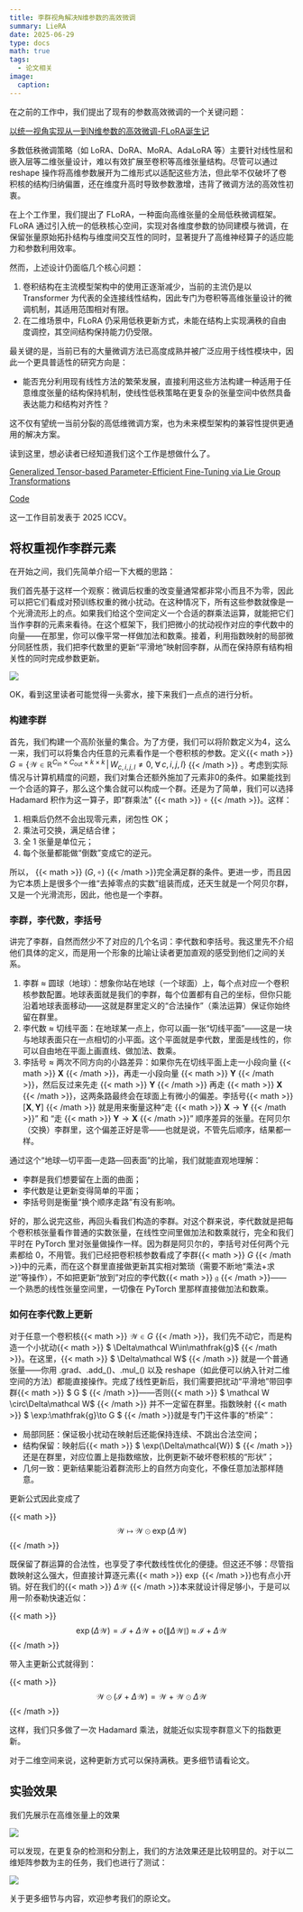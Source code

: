 ```yaml
---
title: 李群视角解决N维参数的高效微调
summary: LieRA
date: 2025-06-29
type: docs
math: true
tags:
  - 论文相关
image:
  caption: 
---
```



<!-- {{< math >}} $$ {{< /math >}} -->

在之前的工作中，我们提出了现有的参数高效微调的一个关键问题：

[以统一视角实现从一到N维参数的高效微调-FLoRA诞生记](https://zhuanlan.zhihu.com/p/705909337)

多数低秩微调策略（如 LoRA、DoRA、MoRA、AdaLoRA 等）主要针对线性层和嵌入层等二维张量设计，难以有效扩展至卷积等高维张量结构。尽管可以通过 reshape 操作将高维参数展开为二维形式以适配这些方法，但此举不仅破坏了卷积核的结构归纳偏置，还在维度升高时导致参数激增，违背了微调方法的高效性初衷。

在上个工作里，我们提出了 FLoRA，一种面向高维张量的全局低秩微调框架。FLoRA 通过引入统一的低秩核心空间，实现对各维度参数的协同建模与微调，在保留张量原始拓扑结构与维度间交互性的同时，显著提升了高维神经算子的适应能力和参数利用效率。

然而，上述设计仍面临几个核心问题：

1. 卷积结构在主流模型架构中的使用正逐渐减少，当前的主流仍是以 Transformer 为代表的全连接线性结构，因此专门为卷积等高维张量设计的微调机制，其适用范围相对有限。
2. 在二维场景中，FLoRA 仍采用低秩更新方式，未能在结构上实现满秩的自由度调控，其空间结构保持能力仍受限。

最关键的是，当前已有的大量微调方法已高度成熟并被广泛应用于线性模块中，因此一个更具普适性的研究方向是：

- 能否充分利用现有线性方法的繁荣发展，直接利用这些方法构建一种适用于任意维度张量的结构保持机制，使线性低秩策略在更复杂的张量空间中依然具备表达能力和结构对齐性？

这不仅有望统一当前分裂的高低维微调方案，也为未来模型架构的兼容性提供更通用的解决方案。

读到这里，想必读者已经知道我们这个工作是想做什么了。

[Generalized Tensor-based Parameter-Efficient Fine-Tuning via Lie Group Transformations](https://arxiv.org/abs/2504.00851)

[Code](https://github.com/Chongjie-Si/Subspace-Tuning)

这一工作目前发表于 2025 ICCV。

## 将权重视作李群元素

在开始之间，我们先简单介绍一下大概的思路：

我们首先基于这样一个观察：微调后权重的改变量通常都非常小而且不为零，因此可以把它们看成对预训练权重的微小扰动。在这种情况下，所有这些参数就像是一个光滑流形上的点。如果我们给这个空间定义一个合适的群乘法运算，就能把它们当作李群的元素来看待。在这个框架下，我们把微小的扰动视作对应的李代数中的向量——在那里，你可以像平常一样做加法和数乘。接着，利用指数映射的局部微分同胚性质，我们把李代数里的更新“平滑地”映射回李群，从而在保持原有结构相关性的同时完成参数更新。

<img src="https://pic2.zhimg.com/v2-6fe1a9ee585247f8053e50286989df15_1440w.jpg">

OK，看到这里读者可能觉得一头雾水，接下来我们一点点的进行分析。

### 构建李群

首先，我们构建一个高阶张量的集合。为了方便，我们可以将阶数定义为4，这么一来，我们可以将集合内任意的元素看作是一个卷积核的参数。定义{{< math >}} $G = \Big\{\mathcal{W} \in \mathbb{R}^{C_{\mathrm{in}} \times C_{\mathrm{out}} \times k \times k} \,\Big|\, W_{c,i,j,l} \neq 0,\; \forall\, c,i,j,l \Big\}$ {{< /math >}} 。考虑到实际情况与计算机精度的问题，我们对集合还额外施加了元素非0的条件。如果能找到一个合适的算子，那么这个集合就可以构成一个群。还是为了简单，我们可以选择 Hadamard 积作为这一算子，即“群乘法” {{< math >}} $\circ$ {{< /math >}}。这样：

1. 相乘后仍然不会出现零元素，闭包性 OK；
2. 乘法可交换，满足结合律；
3. 全 1 张量是单位元；
4. 每个张量都能做“倒数”变成它的逆元。

所以， {{< math >}} $(G,\circ)$ {{< /math >}}完全满足群的条件。更进一步，而且因为它本质上是很多个一维“去掉零点的实数”组装而成，还天生就是一个阿贝尔群，又是一个光滑流形，因此，他也是一个李群。

### 李群，李代数，李括号

讲完了李群，自然而然少不了对应的几个名词：李代数和李括号。我这里先不介绍他们具体的定义，而是用一个形象的比喻让读者更加直观的感受到他们之间的关系。

1. 李群 ≈ 圆球（地球）：想象你站在地球（一个球面）上，每个点对应一个卷积核参数配置。地球表面就是我们的李群，每个位置都有自己的坐标，但你只能沿着地球表面移动——这就是群里定义的“合法操作”（乘法运算）保证你始终留在群里。
2. 李代数 ≈ 切线平面：在地球某一点上，你可以画一张“切线平面”——这是一块与地球表面只在一点相切的小平面。这个平面就是李代数，里面是线性的，你可以自由地在平面上画直线、做加法、数乘。
3. 李括号 ≈ 两次不同方向的小路差异：如果你先在切线平面上走一小段向量 {{< math >}} $\mathbf{X}$ {{< /math >}}，再走一小段向量 {{< math >}} $\mathbf{Y}$ {{< /math >}}，然后反过来先走 {{< math >}} $\mathbf{Y}$ {{< /math >}} 再走 {{< math >}} $\mathbf{X}$ {{< /math >}}，这两条路最终会在球面上有微小的偏差。李括号{{< math >}} $[\mathbf{X},\mathbf{Y}]$ {{< /math >}} 就是用来衡量这种“走 {{< math >}} $\mathbf{X}\rightarrow \mathbf{Y}$ {{< /math >}}” 和 “走 {{< math >}} $\mathbf{Y}\rightarrow\mathbf{X}$ {{< /math >}}” 顺序差异的张量。在阿贝尔（交换）李群里，这个偏差正好是零——也就是说，不管先后顺序，结果都一样。

通过这个“地球—切平面—走路—回表面”的比喻，我们就能直观地理解：

- 李群是我们想要留在上面的曲面；
- 李代数是让更新变得简单的平面；
- 李括号则是衡量“换个顺序走路”有没有影响。

好的，那么说完这些，再回头看我们构造的李群。对这个群来说，李代数就是把每个卷积核张量看作普通的实数张量，在线性空间里做加法和数乘就行，完全和我们平时在 PyTorch 里对张量做操作一样。因为群是阿贝尔的，李括号对任何两个元素都给 0，不用管。我们已经把卷积核参数看成了李群{{< math >}} $G$ {{< /math >}}中的元素，而在这个群里直接做更新其实相对繁琐（需要不断地“乘法+求逆”等操作），不如把更新“放到”对应的李代数{{< math >}} $\mathfrak{g}$ {{< /math >}}——一个熟悉的线性张量空间里，一切像在 PyTorch 里那样直接做加法和数乘。

### 如何在李代数上更新

对于任意一个卷积核{{< math >}} $\mathcal W\in G$ {{< /math >}}，我们先不动它，而是构造一个小扰动{{< math >}} $ \Delta\mathcal W\in\mathfrak{g}$ {{< /math >}}。在这里，{{< math >}} $ \Delta\mathcal W$ {{< /math >}} 就是一个普通张量——你用 .grad、.add_()、.mul_() 以及 reshape（如此便可以纳入针对二维空间的方法）都能直接操作。完成了线性更新后，我们需要把扰动“平滑地”带回李群{{< math >}} $ G $ {{< /math >}}——否则{{< math >}} $ \mathcal W \circ\Delta\mathcal W$ {{< /math >}} 并不一定留在群里。指数映射 {{< math >}} $ \exp:\mathfrak{g}\to G $ {{< /math >}}就是专门干这件事的“桥梁”：

- 局部同胚：保证极小扰动在映射后还能保持连续、不跳出合法空间；
- 结构保留：映射后{{< math >}} $ \exp(\Delta\mathcal{W}) $ {{< /math >}}还是在群里，对应位置上是指数缩放，比例更新不破坏卷积核的“形状”；
- 几何一致：更新结果能沿着群流形上的自然方向变化，不像任意加法那样随意。

更新公式因此变成了

{{< math >}} $$ \mathcal W \;\mapsto\; \mathcal W \;\odot\; \exp\bigl(\Delta\mathcal W\bigr) $$ {{< /math >}}

既保留了群运算的合法性，也享受了李代数线性优化的便捷。但这还不够：尽管指数映射这么强大，但直接计算逐元素{{< math >}} $\exp$ {{< /math >}}也有点小开销。好在我们的{{< math >}} $\Delta\mathcal W$ {{< /math >}}本来就设计得足够小，于是可以用一阶泰勒快速近似：

{{< math >}} $$ \exp(\Delta\mathcal W) = \mathcal I + \Delta\mathcal W + o\bigl(\|\Delta\mathcal W\|\bigr) \;\approx\; \mathcal I + \Delta\mathcal W$$ {{< /math >}}

带入主更新公式就得到：

{{< math >}} $$ \mathcal W \odot (\mathcal I + \Delta\mathcal W) = \mathcal W + \mathcal W \odot \Delta\mathcal W $$ {{< /math >}}

这样，我们只多做了一次 Hadamard 乘法，就能近似实现李群意义下的指数更新。

对于二维空间来说，这种更新方式可以保持满秩。更多细节请看论文。

## 实验效果

我们先展示在高维张量上的效果

<img src="https://pica.zhimg.com/v2-70e6586ffabe7cbd414ab9d579c4efc4_1440w.jpg">

可以发现，在更复杂的检测和分割上，我们的方法效果还是比较明显的。对于以二维矩阵参数为主的任务，我们也进行了测试：

<img src="https://pic3.zhimg.com/v2-811e7bd99f3a4182671b404a1b6488ae_1440w.jpg">

关于更多细节与内容，欢迎参考我们的原论文。
